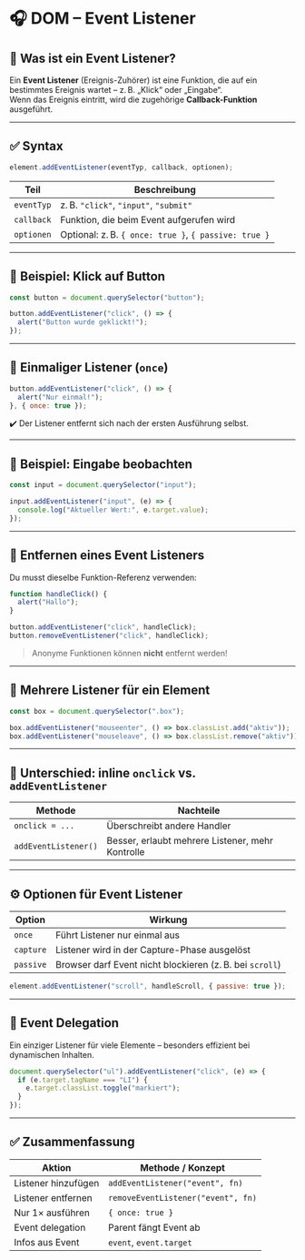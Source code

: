 # 🎧 DOM – Event Listener

## 🧩 Was ist ein Event Listener?

Ein **Event Listener** (Ereignis-Zuhörer) ist eine Funktion, die auf ein bestimmtes Ereignis wartet – z. B. „Klick“ oder „Eingabe“.  
Wenn das Ereignis eintritt, wird die zugehörige **Callback-Funktion** ausgeführt.

---

## ✅ Syntax

```js
element.addEventListener(eventTyp, callback, optionen);
```

| Teil             | Beschreibung                                       |
|------------------|----------------------------------------------------|
| `eventTyp`       | z. B. `"click"`, `"input"`, `"submit"`             |
| `callback`       | Funktion, die beim Event aufgerufen wird           |
| `optionen`       | Optional: z. B. `{ once: true }`, `{ passive: true }` |

---

## 📌 Beispiel: Klick auf Button

```js
const button = document.querySelector("button");

button.addEventListener("click", () => {
  alert("Button wurde geklickt!");
});
```

---

## 🔁 Einmaliger Listener (`once`)

```js
button.addEventListener("click", () => {
  alert("Nur einmal!");
}, { once: true });
```

✔️ Der Listener entfernt sich nach der ersten Ausführung selbst.

---

## 🧪 Beispiel: Eingabe beobachten

```js
const input = document.querySelector("input");

input.addEventListener("input", (e) => {
  console.log("Aktueller Wert:", e.target.value);
});
```

---

## 🔄 Entfernen eines Event Listeners

Du musst dieselbe Funktion-Referenz verwenden:

```js
function handleClick() {
  alert("Hallo");
}

button.addEventListener("click", handleClick);
button.removeEventListener("click", handleClick);
```

> Anonyme Funktionen können **nicht** entfernt werden!

---

## 🧠 Mehrere Listener für ein Element

```js
const box = document.querySelector(".box");

box.addEventListener("mouseenter", () => box.classList.add("aktiv"));
box.addEventListener("mouseleave", () => box.classList.remove("aktiv"));
```

---

## 🛑 Unterschied: inline `onclick` vs. `addEventListener`

| Methode              | Nachteile                                     |
|----------------------|-----------------------------------------------|
| `onclick = ...`      | Überschreibt andere Handler                   |
| `addEventListener()` | Besser, erlaubt mehrere Listener, mehr Kontrolle |

---

## ⚙️ Optionen für Event Listener

| Option     | Wirkung                                                  |
|------------|-----------------------------------------------------------|
| `once`     | Führt Listener nur einmal aus                            |
| `capture`  | Listener wird in der Capture-Phase ausgelöst             |
| `passive`  | Browser darf Event nicht blockieren (z. B. bei `scroll`) |

```js
element.addEventListener("scroll", handleScroll, { passive: true });
```

---

## 🧠 Event Delegation

Ein einziger Listener für viele Elemente – besonders effizient bei dynamischen Inhalten.

```js
document.querySelector("ul").addEventListener("click", (e) => {
  if (e.target.tagName === "LI") {
    e.target.classList.toggle("markiert");
  }
});
```

---

## ✅ Zusammenfassung

| Aktion                    | Methode / Konzept                       |
|---------------------------|------------------------------------------|
| Listener hinzufügen       | `addEventListener("event", fn)`         |
| Listener entfernen        | `removeEventListener("event", fn)`      |
| Nur 1× ausführen          | `{ once: true }`                        |
| Event delegation          | Parent fängt Event ab                   |
| Infos aus Event           | `event`, `event.target`                 |

